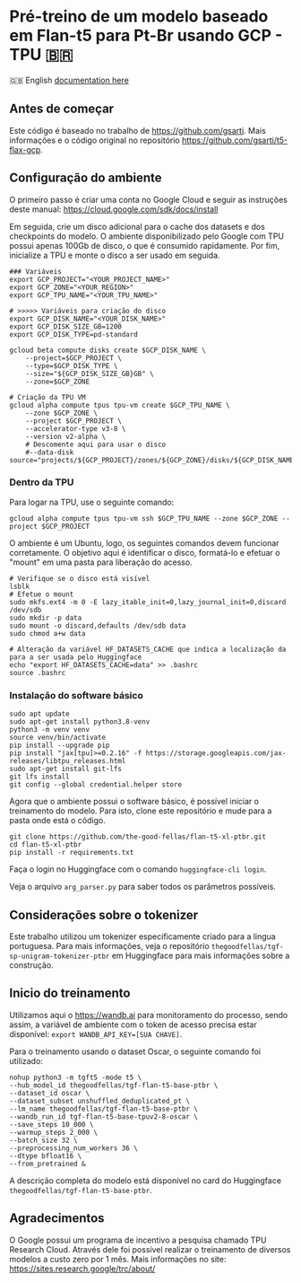 # Pré-treino de um modelo baseado em Flan-t5 para Pt-Br usando GCP - TPU :brazil:

:uk: English [documentation here](README_en.md)

## Antes de começar

Este código é baseado no trabalho de https://github.com/gsarti. Mais informações e o código original no repositório 
https://github.com/gsarti/t5-flax-gcp.

## Configuração do ambiente

O primeiro passo é criar uma conta no Google Cloud e seguir as instruções deste manual: https://cloud.google.com/sdk/docs/install

Em seguida, crie um disco adicional para o cache dos datasets e dos checkpoints do modelo. O ambiente disponibilizado 
pelo Google com TPU possui apenas 100Gb de disco, o que é consumido rapidamente. Por fim, inicialize a TPU e monte
o disco a ser usado em seguida.

```shell
### Variáveis
export GCP_PROJECT="<YOUR_PROJECT_NAME>"
export GCP_ZONE="<YOUR_REGION>"
export GCP_TPU_NAME="<YOUR_TPU_NAME>"

# >>>>> Variáveis para criação do disco
export GCP_DISK_NAME="<YOUR_DISK_NAME>"
export GCP_DISK_SIZE_GB=1200
export GCP_DISK_TYPE=pd-standard

gcloud beta compute disks create $GCP_DISK_NAME \
    --project=$GCP_PROJECT \
    --type=$GCP_DISK_TYPE \
    --size="${GCP_DISK_SIZE_GB}GB" \
    --zone=$GCP_ZONE

# Criação da TPU VM
gcloud alpha compute tpus tpu-vm create $GCP_TPU_NAME \
    --zone $GCP_ZONE \
    --project $GCP_PROJECT \
    --accelerator-type v3-8 \
    --version v2-alpha \
    # Descomente aqui para usar o disco
    #--data-disk source="projects/${GCP_PROJECT}/zones/${GCP_ZONE}/disks/${GCP_DISK_NAME}"
```

### Dentro da TPU

Para logar na TPU, use o seguinte comando:

`gcloud alpha compute tpus tpu-vm ssh $GCP_TPU_NAME --zone $GCP_ZONE --project $GCP_PROJECT`

O ambiente é um Ubuntu, logo, os seguintes comandos devem funcionar corretamente. O objetivo aqui é identificar o disco,
formatá-lo e efetuar o "mount" em uma pasta para liberação do acesso.

```shell
# Verifique se o disco está visível
lsblk
# Efetue o mount
sudo mkfs.ext4 -m 0 -E lazy_itable_init=0,lazy_journal_init=0,discard /dev/sdb
sudo mkdir -p data
sudo mount -o discard,defaults /dev/sdb data
sudo chmod a+w data

# Alteração da variável HF_DATASETS_CACHE que indica a localização da para a ser usada pelo Huggingface
echo "export HF_DATASETS_CACHE=data" >> .bashrc
source .bashrc
```

### Instalação do software básico

```shell
sudo apt update
sudo apt-get install python3.8-venv
python3 -m venv venv
source venv/bin/activate
pip install --upgrade pip
pip install "jax[tpu]>=0.2.16" -f https://storage.googleapis.com/jax-releases/libtpu_releases.html
sudo apt-get install git-lfs
git lfs install
git config --global credential.helper store
```

Agora que o ambiente possui o software básico, é possível iniciar o treinamento do modelo. Para isto, clone este
repositório e mude para a pasta onde está o código.

```shell
git clone https://github.com/the-good-fellas/flan-t5-xl-ptbr.git
cd flan-t5-xl-ptbr
pip install -r requirements.txt
```

Faça o login no Huggingface com o comando `huggingface-cli login`.

Veja o arquivo `arg_parser.py` para saber todos os parâmetros possíveis.

## Considerações sobre o tokenizer

Este trabalho utilizou um tokenizer específicamente criado para a lingua portuguesa. Para mais informações, veja o 
repositório `thegoodfellas/tgf-sp-unigram-tokenizer-ptbr` em Huggingface para mais informações sobre a construção.

## Inicio do treinamento

Utilizamos aqui o https://wandb.ai para monitoramento do processo, sendo assim, a variável de ambiente com o token
de acesso precisa estar disponível: `export WANDB_API_KEY=[SUA CHAVE]`.

Para o treinamento usando o dataset Oscar, o seguinte comando foi utilizado:

```shell
nohup python3 -m tgft5 -mode t5 \
--hub_model_id thegoodfellas/tgf-flan-t5-base-ptbr \
--dataset_id oscar \
--dataset_subset unshuffled_deduplicated_pt \
--lm_name thegoodfellas/tgf-flan-t5-base-ptbr \
--wandb_run_id tgf-flan-t5-base-tpuv2-8-oscar \
--save_steps 10_000 \
--warmup_steps 2_000 \
--batch_size 32 \
--preprocessing_num_workers 36 \
--dtype bfloat16 \
--from_pretrained &
```

A descrição completa do modelo está disponível no card do Huggingface `thegoodfellas/tgf-flan-t5-base-ptbr`.

## Agradecimentos

O Google possui um programa de incentivo a pesquisa chamado TPU Research Cloud. Através dele foi possível realizar o
treinamento de diversos modelos a custo zero por 1 mês. Mais informações no site: https://sites.research.google/trc/about/


